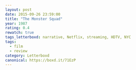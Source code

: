```yaml
---
layout: post 
date: 2015-09-26 23:59:00
title: "The Monster Squad"
year: 1987
rating: 0.4
rewatch: true
tags_letterboxd: narrative, Netflix, streaming, HDTV, NYC
tags:
  - film
  - review
category: Letterboxd
canonical: https://boxd.it/71EzP
---
```

